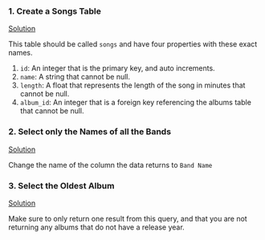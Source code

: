 ### 1. Create a Songs Table
[Solution](practices/P1.sql)

This table should be called `songs` and have four properties with these exact names.
1. `id`: An integer that is the primary key, and auto increments.
2. `name`: A string that cannot be null.
3. `length`: A float that represents the length of the song in minutes that cannot be null.
4. `album_id`: An integer that is a foreign key referencing the albums table that cannot be null.

### 2. Select only the Names of all the Bands
[Solution](practices/P2.sql)

Change the name of the column the data returns to `Band Name`

### 3. Select the Oldest Album
[Solution](practices/3.sql)

Make sure to only return one result from this query, and that you are not returning any albums that do not have a release year.
